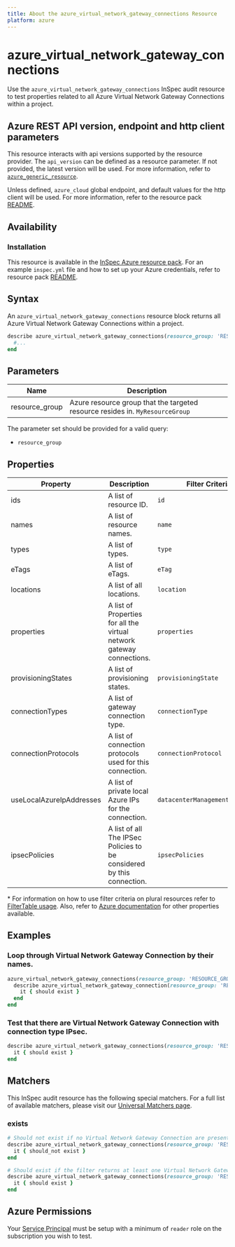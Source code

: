 ```yaml
---
title: About the azure_virtual_network_gateway_connections Resource
platform: azure
---
```


# azure_virtual_network_gateway_connections

Use the `azure_virtual_network_gateway_connections` InSpec audit resource to test properties related to all Azure Virtual Network Gateway Connections within a project.

## Azure REST API version, endpoint and http client parameters

This resource interacts with api versions supported by the resource provider.
The `api_version` can be defined as a resource parameter.
If not provided, the latest version will be used.
For more information, refer to [`azure_generic_resource`](azure_generic_resource.md).

Unless defined, `azure_cloud` global endpoint, and default values for the http client will be used.
For more information, refer to the resource pack [README](../../README.md).

## Availability

### Installation

This resource is available in the [InSpec Azure resource pack](https://github.com/inspec/inspec-azure).
For an example `inspec.yml` file and how to set up your Azure credentials, refer to resource pack [README](../../README.md#Service-Principal).

## Syntax

An `azure_virtual_network_gateway_connections` resource block returns all Azure Virtual Network Gateway Connections within a project.

```ruby
describe azure_virtual_network_gateway_connections(resource_group: 'RESOURCE_GROUP') do
  #...
end
```

## Parameters
| Name           | Description                                                                      |
|----------------|----------------------------------------------------------------------------------|
| resource_group | Azure resource group that the targeted resource resides in. `MyResourceGroup`    |

The parameter set should be provided for a valid query:
- `resource_group`

## Properties

|Property                        | Description                                                            | Filter Criteria<superscript>*</superscript> |
|--------------------------------|------------------------------------------------------------------------|------------------|
| ids                            | A list of resource ID.                                                 | `id`             |
| names                          | A list of resource names.                                              | `name`           |
| types                          | A list of types.                                                       | `type`           |
| eTags                          | A list of eTags.                                                       | `eTag`           |
| locations                      | A list of all locations.                                               | `location`       |
| properties                     | A list of Properties for all the virtual network gateway connections.  | `properties`     |
| provisioningStates             | A list of provisioning states.                                         | `provisioningState`|
| connectionTypes                | A list of gateway connection type.                                     | `connectionType`|
| connectionProtocols            | A list of connection protocols used for this connection.               | `connectionProtocol`|
| useLocalAzureIpAddresses       | A list of private local Azure IPs for the connection.                  | `datacenterManagementServerName`|
| ipsecPolicies                  | A list of all The IPSec Policies to be considered by this connection.  | `ipsecPolicies`  |                               | `description`    |

<superscript>*</superscript> For information on how to use filter criteria on plural resources refer to [FilterTable usage](https://github.com/inspec/inspec/blob/master/dev-docs/filtertable-usage.md).
Also, refer to [Azure documentation](https://docs.microsoft.com/en-us/rest/api/network-gateway/virtual-network-gateway-connections/list) for other properties available.

## Examples

### Loop through Virtual Network Gateway Connection by their names.

```ruby
azure_virtual_network_gateway_connections(resource_group: 'RESOURCE_GROUP').names.each do |name|
  describe azure_virtual_network_gateway_connection(resource_group: 'RESOURCE_GROUP', name: name) do
    it { should exist }
  end
end
```
### Test that there are Virtual Network Gateway Connection with connection type IPsec.

```ruby
describe azure_virtual_network_gateway_connections(resource_group: 'RESOURCE_GROUP').where(connectionType: 'IPsec') do
  it { should exist }
end
```

## Matchers

This InSpec audit resource has the following special matchers. For a full list of available matchers, please visit our [Universal Matchers page](https://www.inspec.io/docs/reference/matchers/).

### exists

```ruby
# Should not exist if no Virtual Network Gateway Connection are present in the project and in the resource group
describe azure_virtual_network_gateway_connections(resource_group: 'RESOURCE_GROUP') do
  it { should_not exist }
end

# Should exist if the filter returns at least one Virtual Network Gateway Connection in the project and in the resource group
describe azure_virtual_network_gateway_connections(resource_group: 'RESOURCE_GROUP') do
  it { should exist }
end
```
## Azure Permissions

Your [Service Principal](https://docs.microsoft.com/en-us/azure/azure-resource-manager/resource-group-create-service-principal-portal) must be setup with a minimum of `reader` role on the subscription you wish to test.
